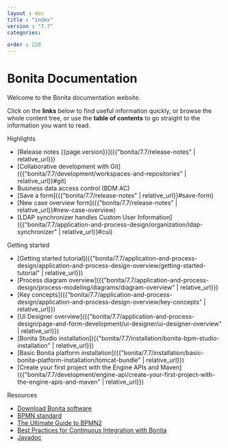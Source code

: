 ```yaml
---
layout : doc
title : "index"
version : "7.7"
categories:

order : 220
---
```

#  Bonita Documentation

Welcome to the Bonita documentation website.

Click on the **links** below to find useful information quickly, or browse the whole content tree, or use the **table of contents** to go straight to the information you want to read.

<div class="col-md-4">
<div class="panel panel-default">
<div class="panel-heading">Highlights</div>
<div class="panel-body">
<div class="menu-block-wrapper">

* [Release notes {{page.version}}]({{"bonita/7.7/release-notes" | relative_url}})<!--{li:.first .leaf}-->
* [Collaborative development with Git]({{"bonita/7.7/development/workspaces-and-repositories" | relative_url}}#git)<!--{li:.first .leaf}-->
* Business data access control (BDM AC)<!--{li:.first .leaf}-->
* [Save a form]({{"bonita/7.7/release-notes" | relative_url}}#save-form)<!--{li:.first .leaf}-->
* [New case overview form]({{"bonita/7.7/release-notes" | relative_url}}#new-case-overview)<!--{li:.first .leaf}-->
* [LDAP synchronizer handles Custom User Information]({{"bonita/7.7/application-and-process-design/organization/ldap-synchronizer" | relative_url}}#cui)    <!--{li:.first .leaf}-->
<!--{ul:.menu .nav}-->

</div>
</div>
</div>
</div>
<div class="col-md-4">
<div class="panel panel-default">
<div class="panel-heading">Getting started</div>
<div class="panel-body">
<div class="menu-block-wrapper">

* [Getting started tutorial]({{"bonita/7.7/application-and-process-design/application-and-process-design-overview/getting-started-tutorial" | relative_url}})<!--{li:.first .leaf}-->
* [Process diagram overview]({{"bonita/7.7/application-and-process-design/process-modeling/diagrams/diagram-overview" | relative_url}})<!--{li:.leaf}-->
* [Key concepts]({{"bonita/7.7/application-and-process-design/application-and-process-design-overview/key-concepts" | relative_url}})<!--{li:.leaf}-->
* [UI Designer overview]({{"bonita/7.7/application-and-process-design/page-and-form-development/ui-designer/ui-designer-overview" | relative_url}})<!--{li:.leaf}-->
* [Bonita Studio installation]({{"bonita/7.7/installation/bonita-bpm-studio-installation" | relative_url}})<!--{li:.leaf}-->
* [Basic Bonita platform installation]({{"bonita/7.7/installation/basic-bonita-platform-installation/tomcat-bundle" | relative_url}})<!--{li:.leaf}-->
* [Create your first project with the Engine APIs and Maven]({{"bonita/7.7/development/engine-api/create-your-first-project-with-the-engine-apis-and-maven" | relative_url}})<!--{li:.last .leaf}-->
<!--{ul:.menu .nav}-->

</div>
</div>
</div>
</div>
<div class="col-md-4">
<div class="panel panel-default">
<div class="panel-heading">Resources</div>
<div class="panel-body">
<div class="menu-block-wrapper menu-name-menu-quicklinks">

* [Download Bonita software](http://www.bonitasoft.com/how-we-do-it/downloads)<!--{li:.first .leaf}-->
* [BPMN standard](http://www.bpmn.org/)<!--{li:.leaf}-->
* [The Ultimate Guide to BPMN2](http://www.bonitasoft.com/for-you-to-read/bpm-library/ultimate-guide-bpmn)<!--{li:.leaf}-->
* [Best Practices for Continuous Integration with Bonita](http://www.bonitasoft.com/for-you-to-read/bpm-library/best-practices-continuous-integration-bonita-bpm)<!--{li:.leaf}-->
* [Javadoc](http://documentation.bonitasoft.com/javadoc/api/{{page.version}}/index.html)<!--{li:.leaf .last}-->
<!--{ul:.menu .nav}-->

</div>
</div>
</div>
</div>
